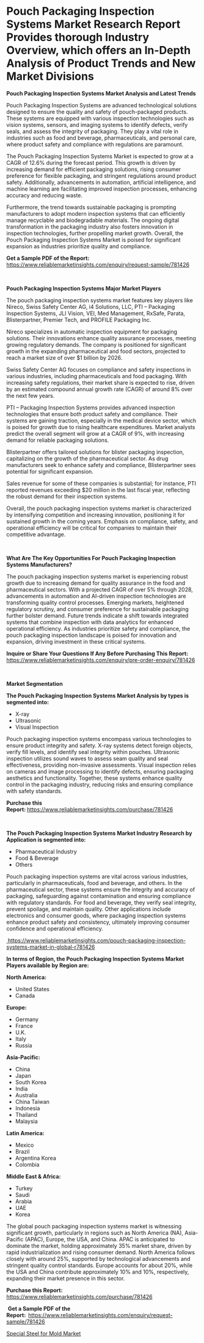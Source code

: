 <p><h1>Pouch Packaging Inspection Systems Market Research Report Provides thorough Industry Overview, which offers an In-Depth Analysis of Product Trends and New Market Divisions</h1></p><p><strong>Pouch Packaging Inspection Systems Market Analysis and Latest Trends</strong></p>
<p><p>Pouch Packaging Inspection Systems are advanced technological solutions designed to ensure the quality and safety of pouch-packaged products. These systems are equipped with various inspection technologies such as vision systems, sensors, and imaging systems to identify defects, verify seals, and assess the integrity of packaging. They play a vital role in industries such as food and beverage, pharmaceuticals, and personal care, where product safety and compliance with regulations are paramount.</p><p>The Pouch Packaging Inspection Systems Market is expected to grow at a CAGR of 12.6% during the forecast period. This growth is driven by increasing demand for efficient packaging solutions, rising consumer preference for flexible packaging, and stringent regulations around product safety. Additionally, advancements in automation, artificial intelligence, and machine learning are facilitating improved inspection processes, enhancing accuracy and reducing waste.</p><p>Furthermore, the trend towards sustainable packaging is prompting manufacturers to adopt modern inspection systems that can efficiently manage recyclable and biodegradable materials. The ongoing digital transformation in the packaging industry also fosters innovation in inspection technologies, further propelling market growth. Overall, the Pouch Packaging Inspection Systems Market is poised for significant expansion as industries prioritize quality and compliance.</p></p>
<p><strong>Get a Sample PDF of the Report:&nbsp;</strong> <a href="https://www.reliablemarketinsights.com/enquiry/request-sample/781426?utm_campaign=1512&utm_medium=2&utm_source=Github&utm_content=ia&utm_term=30122024&utm_id=pouch-packaging-inspection-systems">https://www.reliablemarketinsights.com/enquiry/request-sample/781426</a></p>
<p>&nbsp;</p>
<p><strong>Pouch Packaging Inspection Systems Major Market Players</strong></p>
<p><p>The pouch packaging inspection systems market features key players like Nireco, Swiss Safety Center AG, i4 Solutions, LLC, PTI – Packaging Inspection Systems, JLI Vision, VEI, Med Management, RxSafe, Parata, Blisterpartner, Premier Tech, and PROFILE Packaging Inc. </p><p>Nireco specializes in automatic inspection equipment for packaging solutions. Their innovations enhance quality assurance processes, meeting growing regulatory demands. The company is positioned for significant growth in the expanding pharmaceutical and food sectors, projected to reach a market size of over $1 billion by 2026.</p><p>Swiss Safety Center AG focuses on compliance and safety inspections in various industries, including pharmaceuticals and food packaging. With increasing safety regulations, their market share is expected to rise, driven by an estimated compound annual growth rate (CAGR) of around 8% over the next few years.</p><p>PTI – Packaging Inspection Systems provides advanced inspection technologies that ensure both product safety and compliance. Their systems are gaining traction, especially in the medical device sector, which is poised for growth due to rising healthcare expenditures. Market analysts predict the overall segment will grow at a CAGR of 9%, with increasing demand for reliable packaging solutions.</p><p>Blisterpartner offers tailored solutions for blister packaging inspection, capitalizing on the growth of the pharmaceutical sector. As drug manufacturers seek to enhance safety and compliance, Blisterpartner sees potential for significant expansion.</p><p>Sales revenue for some of these companies is substantial; for instance, PTI reported revenues exceeding $20 million in the last fiscal year, reflecting the robust demand for their inspection systems.</p><p>Overall, the pouch packaging inspection systems market is characterized by intensifying competition and increasing innovation, positioning it for sustained growth in the coming years. Emphasis on compliance, safety, and operational efficiency will be critical for companies to maintain their competitive advantage.</p></p>
<p>&nbsp;</p>
<p><strong>What Are The Key Opportunities For Pouch Packaging Inspection Systems Manufacturers?</strong></p>
<p><p>The pouch packaging inspection systems market is experiencing robust growth due to increasing demand for quality assurance in the food and pharmaceutical sectors. With a projected CAGR of over 5% through 2028, advancements in automation and AI-driven inspection technologies are transforming quality control processes. Emerging markets, heightened regulatory scrutiny, and consumer preference for sustainable packaging further bolster demand. Future trends indicate a shift towards integrated systems that combine inspection with data analytics for enhanced operational efficiency. As industries prioritize safety and compliance, the pouch packaging inspection landscape is poised for innovation and expansion, driving investment in these critical systems.</p></p>
<p><strong>Inquire or Share Your Questions If Any Before Purchasing This Report:</strong> <a href="https://www.reliablemarketinsights.com/enquiry/pre-order-enquiry/781426?utm_campaign=1512&utm_medium=2&utm_source=Github&utm_content=ia&utm_term=30122024&utm_id=pouch-packaging-inspection-systems">https://www.reliablemarketinsights.com/enquiry/pre-order-enquiry/781426</a></p>
<p>&nbsp;</p>
<p><strong>Market Segmentation</strong></p>
<p><strong>The Pouch Packaging Inspection Systems Market Analysis by types is segmented into:</strong></p>
<p><ul><li>X-ray</li><li>Ultrasonic</li><li>Visual Inspection</li></ul></p>
<p><p>Pouch packaging inspection systems encompass various technologies to ensure product integrity and safety. X-ray systems detect foreign objects, verify fill levels, and identify seal integrity within pouches. Ultrasonic inspection utilizes sound waves to assess seam quality and seal effectiveness, providing non-invasive assessments. Visual inspection relies on cameras and image processing to identify defects, ensuring packaging aesthetics and functionality. Together, these systems enhance quality control in the packaging industry, reducing risks and ensuring compliance with safety standards.</p></p>
<p><strong>Purchase this Report:&nbsp;</strong><a href="https://www.reliablemarketinsights.com/purchase/781426?utm_campaign=1512&utm_medium=2&utm_source=Github&utm_content=ia&utm_term=30122024&utm_id=pouch-packaging-inspection-systems">https://www.reliablemarketinsights.com/purchase/781426</a></p>
<p>&nbsp;</p>
<p><strong>The Pouch Packaging Inspection Systems Market Industry Research by Application is segmented into:</strong></p>
<p><ul><li>Pharmaceutical Industry</li><li>Food & Beverage</li><li>Others</li></ul></p>
<p><p>Pouch packaging inspection systems are vital across various industries, particularly in pharmaceuticals, food and beverage, and others. In the pharmaceutical sector, these systems ensure the integrity and accuracy of packaging, safeguarding against contamination and ensuring compliance with regulatory standards. For food and beverage, they verify seal integrity, prevent spoilage, and maintain quality. Other applications include electronics and consumer goods, where packaging inspection systems enhance product safety and consistency, ultimately improving consumer confidence and operational efficiency.</p></p>
<p><a href="https://www.reliablemarketinsights.com/pouch-packaging-inspection-systems-market-in-global-r781426?utm_campaign=1512&utm_medium=2&utm_source=Github&utm_content=ia&utm_term=30122024&utm_id=pouch-packaging-inspection-systems">&nbsp;https://www.reliablemarketinsights.com/pouch-packaging-inspection-systems-market-in-global-r781426</a></p>
<p><strong>In terms of Region, the Pouch Packaging Inspection Systems Market Players available by Region are:</strong></p>
<p>
    <p> <strong> North America: </strong>
        <ul>
            <li>United States</li>
            <li>Canada</li>
        </ul>
        </p> 
    <p> <strong> Europe: </strong>
        <ul>
            <li>Germany</li>
            <li>France</li>
            <li>U.K.</li>
            <li>Italy</li>
            <li>Russia</li>
        </ul>
        </p> 
    <p> <strong> Asia-Pacific: </strong>
        <ul>
            <li>China</li>
            <li>Japan</li>
            <li>South Korea</li>
            <li>India</li>
            <li>Australia</li>
            <li>China Taiwan</li>
            <li>Indonesia</li>
            <li>Thailand</li>
            <li>Malaysia</li>
        </ul>
        </p> 
    <p> <strong> Latin America: </strong>
        <ul>
            <li>Mexico</li>
            <li>Brazil</li>
            <li>Argentina Korea</li>
            <li>Colombia</li>
        </ul>
        </p> 
    <p> <strong> Middle East & Africa: </strong>
        <ul>
            <li>Turkey</li>
            <li>Saudi</li>
            <li>Arabia</li>
            <li>UAE</li>
            <li>Korea</li>
        </ul>
    </p>
    </p>
<p><p>The global pouch packaging inspection systems market is witnessing significant growth, particularly in regions such as North America (NA), Asia-Pacific (APAC), Europe, the USA, and China. APAC is anticipated to dominate the market, holding approximately 35% market share, driven by rapid industrialization and rising consumer demand. North America follows closely with around 25%, supported by technological advancements and stringent quality control standards. Europe accounts for about 20%, while the USA and China contribute approximately 10% and 10%, respectively, expanding their market presence in this sector.</p></p>
<p><strong>Purchase this Report: </strong><a href="https://www.reliablemarketinsights.com/purchase/781426?utm_campaign=1512&utm_medium=2&utm_source=Github&utm_content=ia&utm_term=30122024&utm_id=pouch-packaging-inspection-systems">https://www.reliablemarketinsights.com/purchase/781426</a></p>
<p>&nbsp;<strong>Get a Sample PDF of the Report:&nbsp;&nbsp;</strong><a href="https://www.reliablemarketinsights.com/enquiry/request-sample/781426?utm_campaign=1512&utm_medium=2&utm_source=Github&utm_content=ia&utm_term=30122024&utm_id=pouch-packaging-inspection-systems">https://www.reliablemarketinsights.com/enquiry/request-sample/781426</a></p>
<p><strong></strong></p>
<p><p><a href="https://github.com/willjis/Market-Research-Report-List-1/blob/main/special-steel-for-mold-market.md?utm_campaign=1512&utm_medium=2&utm_source=Github&utm_content=ia&utm_term=30122024&utm_id=pouch-packaging-inspection-systems">Special Steel for Mold Market</a></p></p>